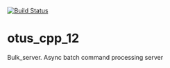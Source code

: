 [![Build Status](
  https://api.travis-ci.org/vshishov/otus_cpp_12.svg?branch=master
)](https://travis-ci.org/github/vshishov/otus_cpp_12)

# otus_cpp_12
Bulk_server. Async batch command processing server

